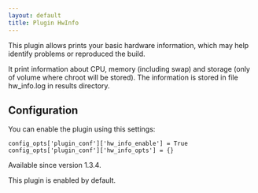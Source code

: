 ```yaml
---
layout: default
title: Plugin HwInfo
---
```


This plugin allows prints your basic hardware information, which may help identify problems or reproduced the build.

It print information about CPU, memory (including swap) and storage (only of volume where chroot will be stored).
The information is stored in file hw_info.log in results directory.

## Configuration

You can enable the plugin using this settings:

    config_opts['plugin_conf']['hw_info_enable'] = True
    config_opts['plugin_conf']['hw_info_opts'] = {}

Available since version 1.3.4.

This plugin is enabled by default.

